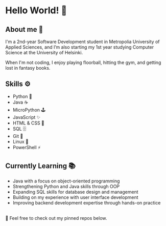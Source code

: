 Hello World! 🚀
===============

About me 💫
--------------
I'm a 2nd-year Software Development student in Metropolia University of Applied Sciences, and I’m also starting my 1st year studying Computer Science at the University of Helsinki.

When I'm not coding, I enjoy playing floorball, hitting the gym, and getting lost in fantasy books.

Skills ⚙️
------------

- Python 🐍
- Java ☕
- MicroPython 🕹️
- JavaScript ✨  
- HTML & CSS 🎨
- SQL 🗄️
- Git 🔧  
- Linux 🐧  
- PowerShell ⚡ 

Currently Learning 📚
------------------------

- Java with a focus on object-oriented programming
- Strengthening Python and Java skills through OOP
- Expanding SQL skills for database design and management  
- Building on my experience with user interface development   
- Improving backend development expertise through hands-on practice 

<br>
📌 Feel free to check out my pinned repos below.
